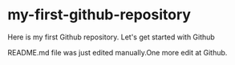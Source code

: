 # my-first-github-repository
Here is my first Github repository. Let's get started with Github

README.md file was just edited manually.One more edit at Github.
